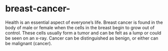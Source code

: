 # breast-cancer-
Health is an essential aspect of everyone’s life. Breast cancer is found in the body of male or female when the cells in the breast begin to grow out of control. These cells usually form a tumor and can be felt as a lump or could be seen on an x-ray. Cancer can be distinguished as benign, or either can be malignant (cancer).
